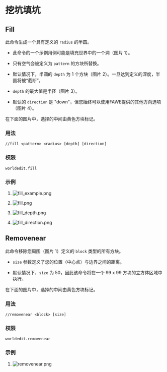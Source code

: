 # 挖坑填坑

## Fill

此命令生成一个具有定义的 `radius` 的半圆。

-  此命令的一个示例用例可能是填充世界中的一个洞（图片 1）。

-  只有空气会被定义为 `pattern` 的方块所替换。

-  默认情况下，半圆的 `depth` 为 1 个方块（图片 2）。一旦达到定义的深度，半圆将被“截断”。

-  `depth` 的最大值是半径（图片 3）。

-  默认的 `direction` 是 "down"，但您始终可以使用FAWE提供的其他方向选项（图片 4）。

在下面的图片中，选择的中间由黄色方块标记。

### 用法

`//fill <pattern> <radius> [depth] [direction]`

### 权限

`worldedit.fill`

### 示例

1.  ![fill\_example.png](https://i.imgur.com/6WItisE.png)

2.  ![fill.png](https://i.imgur.com/6EZs2B2.png)

3.  ![fill\_depth.png](https://i.imgur.com/EwP81Kg.png)

4.  ![fill\_direction.png](https://i.imgur.com/vvEzTvC.png)

## Removenear

此命令移除您周围（图片 1）定义的 `block` 类型的所有方块。

-  `size` 参数定义了您的位置（中心点）与边界之间的距离。

-  默认情况下，`size` 为 50，因此该命令将在一个 99 x 99 方块的立方体区域中执行。

在下面的图片中，选择的中间由黄色方块标记。

### 用法

`//removenear <block> [size]`

### 权限

`worldedit.removenear`

### 示例

1.  ![removenear.png](https://i.imgur.com/riMmbhq.png)